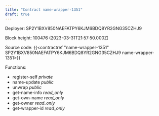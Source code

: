 ```yaml
---
title: "Contract name-wrapper-1351"
draft: true
---
```

Deployer: SP2Y1BXV850NAEFATPY6KJM6BDQ8YR2GNG35CZHJ9


 



Block height: 100476 (2023-03-31T21:57:50.000Z)

Source code: {{<contractref "name-wrapper-1351" SP2Y1BXV850NAEFATPY6KJM6BDQ8YR2GNG35CZHJ9 name-wrapper-1351>}}

Functions:

* register-self _private_
* name-update _public_
* unwrap _public_
* get-name-info _read_only_
* get-own-name _read_only_
* get-owner _read_only_
* get-wrapper-id _read_only_

